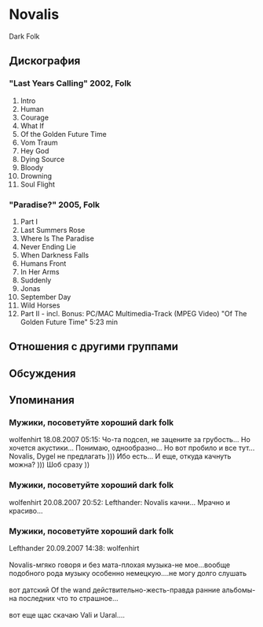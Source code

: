 # Novalis

Dark Folk

## Дискография

### "Last Years Calling" 2002, Folk

01. Intro
02. Human
03. Courage
04. What If
05. Of the Golden Future Time
06. Vom Traum
07. Hey God
08. Dying Source
09. Bloody
10. Drowning
11. Soul Flight

### "Paradise?" 2005, Folk

01. Part I
02. Last Summers Rose
03. Where Is The Paradise
04. Never Ending Lie
05. When Darkness Falls
06. Humans Front
07. In Her Arms
08. Suddenly
09. Jonas
10. September Day
11. Wild Horses
12. Part II - incl.
Bonus: PC/MAC Multimedia-Track
(MPEG Video) "Of The Golden Future Time" 5:23 min


## Отношения с другими группами


## Обсуждения


## Упоминания

### Мужики, посоветуйте хороший dark folk

wolfenhirt 18.08.2007 05:15:
Чо-та подсел, не зацените за грубость... Но хочется акустики... Понимаю, однообразно... Но вот пробило и все тут... Novalis, Dygel не предлагать ))) Ибо есть... И еще, откуда качнуть можна? ))) Шоб сразу ))

### Мужики, посоветуйте хороший dark folk

wolfenhirt 20.08.2007 20:52:
Lefthander: Novalis качни... Мрачно и красиво...

### Мужики, посоветуйте хороший dark folk

Lefthander 20.09.2007 14:38:
wolfenhirt<BR><BR>Novalis-мгяко говоря и без мата-плохая музыка-не мое...вообще подобного рода музыку особенно немецкую....не могу долго слушать<BR><BR>вот датский Of the wand действительно-жесть-правда ранние альбомы-на последних что то страшное...<BR><BR>вот еще щас скачаю Vali и Uaral....

